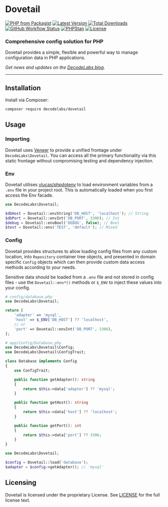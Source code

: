 # Dovetail

[![PHP from Packagist](https://img.shields.io/packagist/php-v/decodelabs/dovetail?style=flat)](https://packagist.org/packages/decodelabs/dovetail)
[![Latest Version](https://img.shields.io/packagist/v/decodelabs/dovetail.svg?style=flat)](https://packagist.org/packages/decodelabs/dovetail)
[![Total Downloads](https://img.shields.io/packagist/dt/decodelabs/dovetail.svg?style=flat)](https://packagist.org/packages/decodelabs/dovetail)
[![GitHub Workflow Status](https://img.shields.io/github/workflow/status/decodelabs/dovetail/Integrate)](https://github.com/decodelabs/dovetail/actions/workflows/integrate.yml)
[![PHPStan](https://img.shields.io/badge/PHPStan-enabled-44CC11.svg?longCache=true&style=flat)](https://github.com/phpstan/phpstan)
[![License](https://img.shields.io/packagist/l/decodelabs/dovetail?style=flat)](https://packagist.org/packages/decodelabs/dovetail)

### Comprehensive config solution for PHP

Dovetail provides a simple, flexible and powerful way to manage configuration data in PHP applications.

_Get news and updates on the [DecodeLabs blog](https://blog.decodelabs.com)._

---

## Installation

Install via Composer:

```bash
composer require decodelabs/dovetail
```

## Usage

### Importing

Dovetail uses [Veneer](https://github.com/decodelabs/veneer) to provide a unified frontage under <code>DecodeLabs\Dovetail</code>.
You can access all the primary functionality via this static frontage without compromising testing and dependency injection.

### Env

Dovetail utilises [vlucas/phpdotenv](https://github.com/vlucas/phpdotenv) to load environment variables from a `.env` file in your project root. This is automatically loaded when you first access the Env facade.

```php
use DecodeLabs\Dovetail;

$dbHost = Dovetail::envString('DB_HOST', 'localhost'); // String
$dbPort = Dovetail::envInt('DB_PORT', 3306); // Int
$debug = Dovetail::envBool('DEBUG', false); // Bool
$test = Dovetail::env('TEST', 'default'); // Mixed
```

### Config

Dovetail provides structures to allow loading config files from any custom location, into <code>Repository</code> container tree objects, and presented in domain specific <code>Config</code> objects which can then provide custom data access methods according to your needs.

Sensitive data should be loaded from a `.env` file and not stored in config files - use the <code>Dovetail::env*()</code> methods or <code>$_ENV</code> to inject these values into your config.

```php
# config/database.php
use DecodeLabs\Dovetail;

return [
    'adapter' => 'mysql',
    'host' => $_ENV['DB_HOST'] ?? 'localhost',
    // or
    'port' => Dovetail::envInt('DB_PORT', 3306),
];
```

```php
# app/Config/Database.php
use DecodeLabs\Dovetail\Config;
use DecodeLabs\Dovetail\ConfigTrait;

class Database implements Config
{
    use ConfigTrait;

    public function getAdapter(): string
    {
        return $this->data['adapter'] ?? 'mysql';
    }

    public function getHost(): string
    {
        return $this->data['host'] ?? 'localhost';
    }

    public function getPort(): int
    {
        return $this->data['port'] ?? 3306;
    }
}
```

```php
use DecodeLabs\Dovetail;

$config = Dovetail::load('database');
$adapter = $config->getAdapter(); // 'mysql'
```

## Licensing

Dovetail is licensed under the proprietary License. See [LICENSE](./LICENSE) for the full license text.
